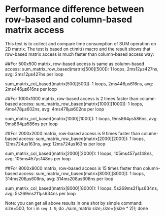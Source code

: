 # Performance difference between row-based and column-based matrix access

This test is to collect and compare time consumption of SUM operation on 2D
matrix. The test is based on ctimit() macro and the result shows that row-based
matrix access is much faster than column-based access way:

##For 500x500 matrix, row-based access is same as column-based access:
sum_matrix_row_based(matrix[500][500]):
1 loops, 2ms12µs427ns, avg: 2ms12µs427ns per loop

sum_matrix_col_based(matrix[500][500]):
1 loops, 2ms446µs616ns, avg: 2ms446µs616ns per loop


##For 1000x1000 matrix, row-based access is 2 times faster than column-based access:
sum_matrix_row_based(matrix[1000][1000]):
1 loops, 4ms478µs602ns, avg: 4ms478µs602ns per loop

sum_matrix_col_based(matrix[1000][1000]):
1 loops, 9ms864µs586ns, avg: 9ms864µs586ns per loop


##For 2000x2000 matrix, row-based access is 9 times faster than column-based access:
sum_matrix_row_based(matrix[2000][2000]):
1 loops, 12ms724µs163ns, avg: 12ms724µs163ns per loop

sum_matrix_col_based(matrix[2000][2000]):
1 loops, 105ms457µs148ns, avg: 105ms457µs148ns per loop


##For 8000x8000 matrix, row-based access is 15 times faster than column-based access:
sum_matrix_row_based(matrix[8000][8000]):
1 loops, 314ms208µs608ns, avg: 314ms208µs608ns per loop

sum_matrix_col_based(matrix[8000][8000]):
1 loops, 5s269ms211µs634ns, avg: 5s269ms211µs634ns per loop


Note: you can get all above results in one shot by simple command:
size=500; for i in `seq 1 5`; do ./sum_matrix $size; size=$((size * 2)); done
